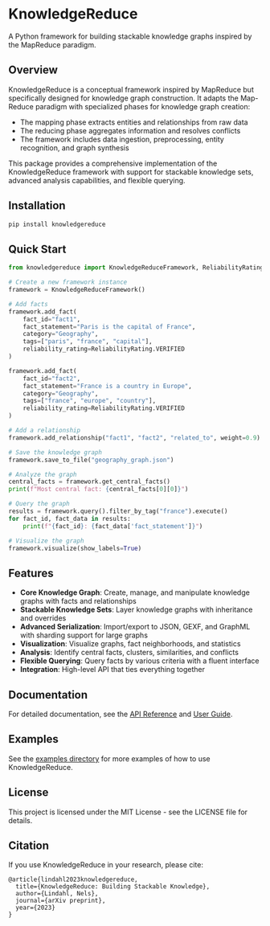 # KnowledgeReduce

A Python framework for building stackable knowledge graphs inspired by the MapReduce paradigm.

## Overview

KnowledgeReduce is a conceptual framework inspired by MapReduce but specifically designed for knowledge graph construction. It adapts the Map-Reduce paradigm with specialized phases for knowledge graph creation:

- The mapping phase extracts entities and relationships from raw data
- The reducing phase aggregates information and resolves conflicts
- The framework includes data ingestion, preprocessing, entity recognition, and graph synthesis

This package provides a comprehensive implementation of the KnowledgeReduce framework with support for stackable knowledge sets, advanced analysis capabilities, and flexible querying.

## Installation

```bash
pip install knowledgereduce
```

## Quick Start

```python
from knowledgereduce import KnowledgeReduceFramework, ReliabilityRating

# Create a new framework instance
framework = KnowledgeReduceFramework()

# Add facts
framework.add_fact(
    fact_id="fact1",
    fact_statement="Paris is the capital of France",
    category="Geography",
    tags=["paris", "france", "capital"],
    reliability_rating=ReliabilityRating.VERIFIED
)

framework.add_fact(
    fact_id="fact2",
    fact_statement="France is a country in Europe",
    category="Geography",
    tags=["france", "europe", "country"],
    reliability_rating=ReliabilityRating.VERIFIED
)

# Add a relationship
framework.add_relationship("fact1", "fact2", "related_to", weight=0.9)

# Save the knowledge graph
framework.save_to_file("geography_graph.json")

# Analyze the graph
central_facts = framework.get_central_facts()
print(f"Most central fact: {central_facts[0][0]}")

# Query the graph
results = framework.query().filter_by_tag("france").execute()
for fact_id, fact_data in results:
    print(f"{fact_id}: {fact_data['fact_statement']}")

# Visualize the graph
framework.visualize(show_labels=True)
```

## Features

- **Core Knowledge Graph**: Create, manage, and manipulate knowledge graphs with facts and relationships
- **Stackable Knowledge Sets**: Layer knowledge graphs with inheritance and overrides
- **Advanced Serialization**: Import/export to JSON, GEXF, and GraphML with sharding support for large graphs
- **Visualization**: Visualize graphs, fact neighborhoods, and statistics
- **Analysis**: Identify central facts, clusters, similarities, and conflicts
- **Flexible Querying**: Query facts by various criteria with a fluent interface
- **Integration**: High-level API that ties everything together

## Documentation

For detailed documentation, see the [API Reference](https://example.com/knowledgereduce/api) and [User Guide](https://example.com/knowledgereduce/guide).

## Examples

See the [examples directory](https://github.com/nelslindahlx/KnowledgeReduce/tree/main/examples) for more examples of how to use KnowledgeReduce.

## License

This project is licensed under the MIT License - see the LICENSE file for details.

## Citation

If you use KnowledgeReduce in your research, please cite:

```
@article{lindahl2023knowledgereduce,
  title={KnowledgeReduce: Building Stackable Knowledge},
  author={Lindahl, Nels},
  journal={arXiv preprint},
  year={2023}
}
```
